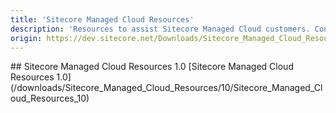 ```yaml
---
title: 'Sitecore Managed Cloud Resources'
description: 'Resources to assist Sitecore Managed Cloud customers. Contains a PowerShell script to assist in finding the connection strings in an SXP Managed Cloude installation, useful when whitelisting an IP address.'
origin: https://dev.sitecore.net/Downloads/Sitecore_Managed_Cloud_Resources.aspx
---
```


<Card variant='outlineRaised' px={0} mb={8}>
<CardHeader>
## Sitecore Managed Cloud Resources 1.0
</CardHeader>
<CardBody>
[Sitecore Managed Cloud Resources 1.0](/downloads/Sitecore_Managed_Cloud_Resources/10/Sitecore_Managed_Cloud_Resources_10)
</CardBody>          
</Card>
